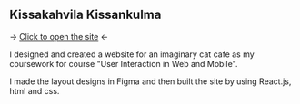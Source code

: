 ## Kissakahvila Kissankulma

-> <a href="https://satukon.github.io/">Click to open the site</a> <-

I designed and created a website for an imaginary cat cafe as my coursework for course "User Interaction in Web and Mobile".

I made the layout designs in Figma and then built the site by using React.js, html and css.
